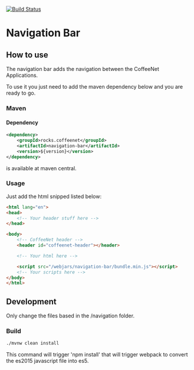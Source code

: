 [![Build Status](https://travis-ci.org/coffeenet/coffeenet-navigation-bar.svg?branch=master)](https://travis-ci.org/coffeenet/coffeenet-navigation-bar)

# Navigation Bar

## How to use

The navigation bar adds the navigation between the CoffeeNet
Applications.

To use it you just need to add the maven dependency below
and you are ready to go.

### Maven

#### Dependency

```xml
<dependency>
    <groupId>rocks.coffeenet</groupId>
    <artifactId>navigation-bar</artifactId>
    <version>${version}</version>
</dependency>
```

is available at maven central.

### Usage

Just add the html snipped listed below:

```html
<html lang="en">
<head>
    <!-- Your header stuff here -->
</head>

<body>
    <!-- CoffeeNet header -->
    <header id="coffeenet-header"></header>

    <!-- Your html here -->

    <script src="/webjars/navigation-bar/bundle.min.js"></script>
    <!-- Your scripts here -->
</body>
</html>
```

## Development

Only change the files based in the /navigation folder.

### Build

```bash
./mvnw clean install
```

This command will trigger 'npm install' that will trigger
webpack to convert the es2015 javascript file into es5.